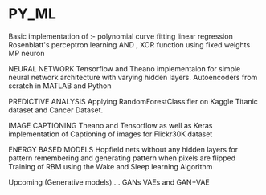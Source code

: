 # PY_ML
Basic implementation of :- 
polynomial curve fitting 
linear regression
Rosenblatt's perceptron learning
AND , XOR function using fixed weights MP neuron

NEURAL NETWORK 
Tensorflow and Theano implementaion for simple neural network architecture with varying hidden layers.
Autoencoders from scratch in MATLAB and Python

PREDICTIVE ANALYSIS
Applying RandomForestClassifier on Kaggle Titanic dataset and Cancer Dataset.

IMAGE CAPTIONING
Theano and Tensorflow as well as Keras implementation of Captioning of images for Flickr30K dataset

ENERGY BASED MODELS
Hopfield nets without any hidden layers for pattern remembering and generating pattern when pixels are flipped
Training of RBM using the Wake and Sleep learning Algorithm

Upcoming (Generative models)....
GANs VAEs and GAN+VAE
